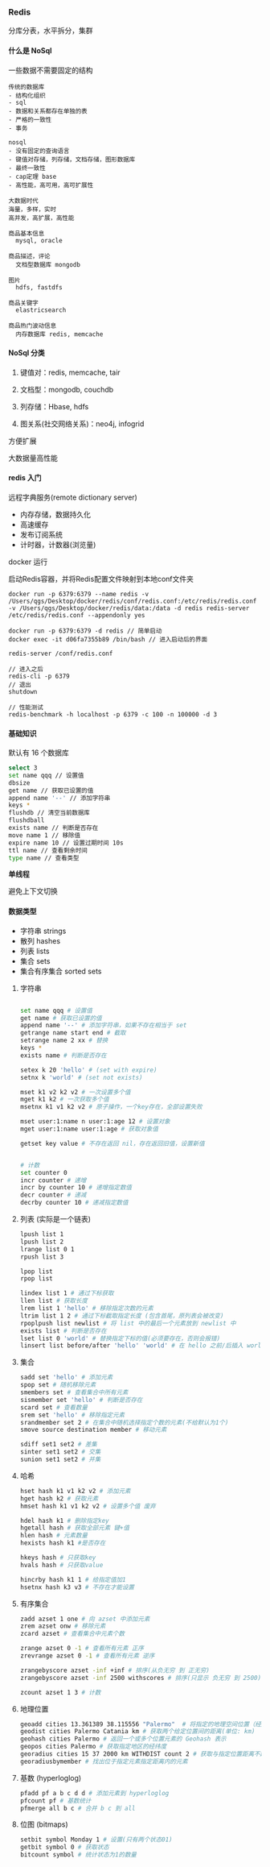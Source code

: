 ### Redis



分库分表，水平拆分，集群



#### 什么是 NoSql

一些数据不需要固定的结构

```
传统的数据库
- 结构化组织
- sql
- 数据和关系都存在单独的表
- 严格的一致性
- 事务

nosql
- 没有固定的查询语言
- 键值对存储，列存储，文档存储，图形数据库
- 最终一致性
- cap定理 base
- 高性能，高可用，高可扩展性

大数据时代
海量，多样，实时
高并发，高扩展，高性能
```

```
商品基本信息
  mysql, oracle

商品描述，评论
  文档型数据库 mongodb

图片
  hdfs, fastdfs

商品关键字
  elastricsearch

商品热门波动信息
  内存数据库 redis, memcache

```



#### NoSql 分类

1. 键值对：redis, memcache, tair

2. 文档型：mongodb, couchdb

3. 列存储：Hbase, hdfs

4. 图关系(社交网络关系)：neo4j, infogrid



方便扩展

大数据量高性能



#### redis 入门

远程字典服务(remote dictionary server)

- 内存存储，数据持久化
- 高速缓存
- 发布订阅系统
- 计时器，计数器(浏览量)



docker 运行



启动Redis容器，并将Redis配置文件映射到本地conf文件夹

```
docker run -p 6379:6379 --name redis -v /Users/qgs/Desktop/docker/redis/conf/redis.conf:/etc/redis/redis.conf -v /Users/qgs/Desktop/docker/redis/data:/data -d redis redis-server /etc/redis/redis.conf --appendonly yes

docker run -p 6379:6379 -d redis // 简单启动
docker exec -it d06fa7355b89 /bin/bash // 进入启动后的界面

redis-server /conf/redis.conf

// 进入之后
redis-cli -p 6379
// 退出
shutdown

// 性能测试
redis-benchmark -h localhost -p 6379 -c 100 -n 100000 -d 3
```



#### 基础知识



默认有 16 个数据库

```bash
select 3
set name qqq // 设置值
dbsize
get name // 获取已设置的值
append name '--' // 添加字符串
keys *
flushdb // 清空当前数据库
flushdball
exists name // 判断是否存在
move name 1 // 移除值
expire name 10 // 设置过期时间 10s
ttl name // 查看剩余时间
type name // 查看类型

```



**单线程**

避免上下文切换



#### 数据类型

- 字符串 strings
- 散列 hashes
- 列表 lists
- 集合 sets
- 集合有序集合 sorted sets



1. 字符串

   ```bash
   
   set name qqq # 设置值
   get name # 获取已设置的值
   append name '--' # 添加字符串，如果不存在相当于 set
   getrange name start end # 截取
   setrange name 2 xx # 替换
   keys *
   exists name # 判断是否存在
   
   setex k 20 'hello' # (set with expire)
   setnx k 'world' # (set not exists)
   
   mset k1 v2 k2 v2 # 一次设置多个值
   mget k1 k2 # 一次获取多个值
   msetnx k1 v1 k2 v2 # 原子操作，一个key存在，全部设置失败
   
   mset user:1:name n user:1:age 12 # 设置对象
   mget user:1:name user:1:age # 获取对象值
   
   getset key value # 不存在返回 nil，存在返回旧值，设置新值
   
   
   # 计数
   set counter 0
   incr counter # 递增
   incr by counter 10 # 递增指定数值
   decr counter # 递减
   decrby counter 10 # 递减指定数值
   ```

   

2. 列表 (实际是一个链表)

   ```bash
   lpush list 1
   lpush list 2
   lrange list 0 1
   rpush list 3
   
   lpop list
   rpop list
   
   lindex list 1 # 通过下标获取
   llen list # 获取长度
   lrem list 1 'hello' # 移除指定次数的元素
   ltrim list 1 2 # 通过下标截取指定长度 (包含首尾，原列表会被改变)
   rpoplpush list newlist # 将 list 中的最后一个元素放到 newlist 中
   exists list # 判断是否存在
   lset list 0 'world' # 替换指定下标的值(必须要存在，否则会报错)
   linsert list before/after 'hello' 'world' # 在 hello 之前/后插入 world
   ```



3. 集合

   ```bash
   sadd set 'hello' # 添加元素
   spop set # 随机移除元素
   smembers set # 查看集合中所有元素
   sismember set 'hello' # 判断是否存在
   scard set # 查看数量
   srem set 'hello' # 移除指定元素
   srandmember set 2 # 在集合中随机选择指定个数的元素(不给默认为1个)
   smove source destination member # 移动元素
   
   sdiff set1 set2 # 差集
   sinter set1 set2 # 交集
   sunion set1 set2 # 并集
   ```



4. 哈希

   ```bash
   hset hash k1 v1 k2 v2 # 添加元素
   hget hash k2 # 获取元素
   hmset hash k1 v1 k2 v2 # 设置多个值 废弃
   
   hdel hash k1 # 删除指定key
   hgetall hash # 获取全部元素 键+值
   hlen hash # 元素数量
   hexists hash k1 #是否存在
   
   hkeys hash # 只获取key
   hvals hash # 只获取value
   
   hincrby hash k1 1 # 给指定值加1
   hsetnx hash k3 v3 # 不存在才能设置
   ```

   

5. 有序集合

   ```bash
   zadd azset 1 one # 向 azset 中添加元素
   zrem azset onw # 移除元素
   zcard azset # 查看集合中元素个数
   
   zrange azset 0 -1 # 查看所有元素 正序
   zrevrange azset 0 -1 # 查看所有元素 逆序
   
   zrangebyscore azset -inf +inf # 排序(从负无穷 到 正无穷)
   zrangebyscore azset -inf 2500 withscores # 排序(只显示 负无穷 到 2500) 加上值
   
   zcount azset 1 3 # 计数
   ```

   

6. 地理位置

   ```bash
   geoadd cities 13.361389 38.115556 "Palermo"  # 将指定的地理空间位置（经度、纬度、名称）添加到指定的key中
   geodist cities Palermo Catania km # 获取两个给定位置间的距离(单位: km)
   geohash cities Palermo # 返回一个或多个位置元素的 Geohash 表示
   geopos cities Palermo # 获取指定地区的经纬度
   georadius cities 15 37 2000 km WITHDIST count 2 # 获取与指定位置距离不超过给定最大距离的所有位置元素
   georadiusbymember # 找出位于指定元素指定距离内的元素
   ```



7. 基数 (hyperloglog)

   ```bash
   pfadd pf a b c d d # 添加元素到 hyperloglog
   pfcount pf # 基数统计
   pfmerge all b c # 合并 b c 到 all
   ```

   

8. 位图 (bitmaps)

   ```bash
   setbit symbol Monday 1 # 设置(只有两个状态01)
   getbit symbol 0 # 获取状态
   bitcount symbol # 统计状态为1的数量
   ```

   

